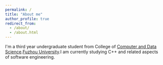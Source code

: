 ```yaml
---
permalink: /
title: "About me"
author_profile: true
redirect_from: 
  - /about/
  - /about.html
---
```


I'm a third year undergraduate student from College of [Computer and Data Science](https://ccds.fzu.edu.cn/index.htm).[Fuzhou University](https://www.fzu.edu.cn/index.htm).I am currently studying C++ and related aspects of software engineering.
